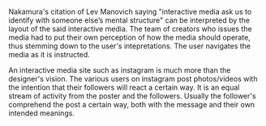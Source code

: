 Nakamura's citation of Lev Manovich saying "interactive media ask us to identify with someone else’s mental structure" can be interpreted by
the layout of the said interactive media. The team of creators who issues the media had to put their own perception of how the media should
operate, thus stemming down to the user's intepretations. The user navigates the media as it is instructed. 

An interactive media site such as instagram is much more than the designer's vision. The various users on instagram post photos/videos
with the intention that their followers will react a certain way. It is an equal stream of activity from the poster and the followers.
Usually the follower's comprehend the post a certain way, both with the message and their own intended meanings. 
